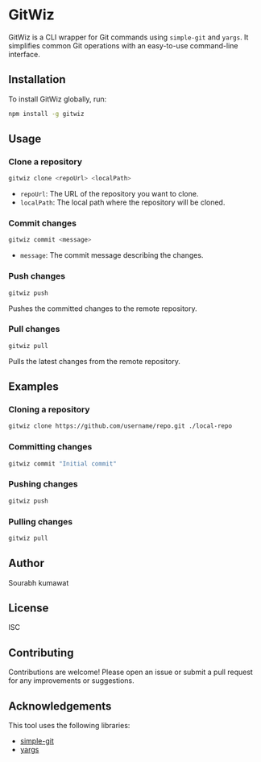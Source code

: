 # GitWiz

GitWiz is a CLI wrapper for Git commands using `simple-git` and `yargs`. It simplifies common Git operations with an easy-to-use command-line interface.

## Installation

To install GitWiz globally, run:

```sh
npm install -g gitwiz
```

## Usage

### Clone a repository

```sh
gitwiz clone <repoUrl> <localPath>
```

-   `repoUrl`: The URL of the repository you want to clone.
-   `localPath`: The local path where the repository will be cloned.

### Commit changes

```sh
gitwiz commit <message>
```

-   `message`: The commit message describing the changes.

### Push changes

```sh
gitwiz push
```

Pushes the committed changes to the remote repository.

### Pull changes

```sh
gitwiz pull
```

Pulls the latest changes from the remote repository.

## Examples

### Cloning a repository

```sh
gitwiz clone https://github.com/username/repo.git ./local-repo
```

### Committing changes

```sh
gitwiz commit "Initial commit"
```

### Pushing changes

```sh
gitwiz push
```

### Pulling changes

```sh
gitwiz pull
```

## Author

Sourabh kumawat

## License

ISC

## Contributing

Contributions are welcome! Please open an issue or submit a pull request for any improvements or suggestions.

## Acknowledgements

This tool uses the following libraries:

-   [simple-git](https://github.com/steveukx/git-js)
-   [yargs](https://github.com/yargs/yargs)

